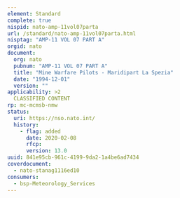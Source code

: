 ```yaml
---
element: Standard
complete: true
nispid: nato-amp-11vol07parta
url: /standard/nato-amp-11vol07parta.html
nisptag: "AMP-11 VOL 07 PART A"
orgid: nato
document:
  org: nato
  pubnum: "AMP-11 VOL 07 PART A"
  title: "Mine Warfare Pilots - Maridipart La Spezia"
  date: "1994-12-01"
  version: ""
applicability: >2
  CLASSIFIED CONTENT
rp: mc-mcmsb-nmw
status:
  uri: https://nso.nato.int/
  history: 
    - flag: added
      date: 2020-02-08
      rfcp: 
      version: 13.0
uuid: 841e95cb-961c-4199-9da2-1a4be6ad7434
coverdocument:
  - nato-stanag1116ed10
consumers:
  - bsp-Meteorology_Services
---
```


